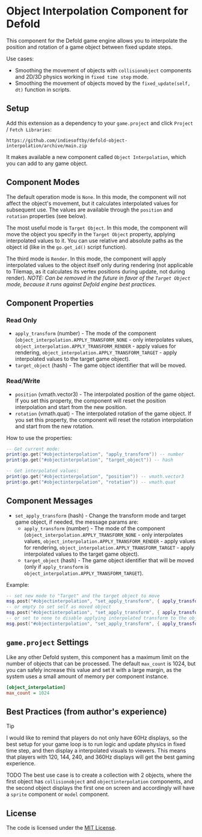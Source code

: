 # Object Interpolation Component for Defold

This component for the Defold game engine allows you to interpolate the position and rotation of a game object between fixed update steps. 

Use cases:
- Smoothing the movement of objects with `collisionobject` components and 2D/3D physics working in `fixed time step` mode.
- Smoothing the movement of objects moved by the `fixed_update(self, dt)` function in scripts.

## Setup

Add this extension as a dependency to your `game.project` and click `Project` / `Fetch Libraries`:

    https://github.com/indiesoftby/defold-object-interpolation/archive/main.zip

It makes available a new component called `Object Interpolation`, which you can add to any game object.

## Component Modes

The default operation mode is `None`. In this mode, the component will not affect the object's movement, but it calculates interpolated values for subsequent use. The values are available through the `position` and `rotation` properties (see below).

The most useful mode is `Target Object`. In this mode, the component will move the object you specify in the `Target Object` property, applying interpolated values to it. You can use relative and absolute paths as the object id (like in the `go.get_id()` script function).

The third mode is `Render`. In this mode, the component will apply interpolated values to the object itself only during rendering (not applicable to Tilemap, as it calculates its vertex positions during update, not during render). *NOTE: Can be removed in the future in favor of the `Target Object` mode, because it runs against Defold engine best practices.*

## Component Properties

### Read Only

- `apply_transform` (number) - The mode of the component (`object_interpolation.APPLY_TRANSFORM_NONE` - only interpolates values, `object_interpolation.APPLY_TRANSFORM_RENDER` - apply values for rendering, `object_interpolation.APPLY_TRANSFORM_TARGET` - apply interpolated values to the target game object).
- `target_object` (hash) - The game object identifier that will be moved.

### Read/Write

- `position` (vmath.vector3) - The interpolated position of the game object. If you set this property, the component will reset the position interpolation and start from the new position.
- `rotation` (vmath.quat) - The interpolated rotation of the game object. If you set this property, the component will reset the rotation interpolation and start from the new rotation.

How to use the properties:

```lua
-- Get current mode:
print(go.get("#objectinterpolation", "apply_transform")) -- number
print(go.get("#objectinterpolation", "target_object")) -- hash

-- Get interpolated values:
print(go.get("#objectinterpolation", "position")) -- vmath.vector3
print(go.get("#objectinterpolation", "rotation")) -- vmath.quat
```

## Component Messages

- `set_apply_transform` (hash) - Change the transform mode and target game object, if needed, the message params are:
    - `apply_transform` (number) - The mode of the component (`object_interpolation.APPLY_TRANSFORM_NONE` - only interpolates values, `object_interpolation.APPLY_TRANSFORM_RENDER` - apply values for rendering, `object_interpolation.APPLY_TRANSFORM_TARGET` - apply interpolated values to the target game object).
    - `target_object` (hash) - The game object identifier that will be moved (only if `apply_transform` is `object_interpolation.APPLY_TRANSFORM_TARGET`).

Example:

```lua
-- set new mode to "Target" and the target object to move
msg.post("#objectinterpolation", "set_apply_transform", { apply_transform = object_interpolation.APPLY_TRANSFORM_TARGET, target_object = hash("/object_to_move") })
-- or empty to set self as moved object
msg.post("#objectinterpolation", "set_apply_transform", { apply_transform = object_interpolation.APPLY_TRANSFORM_RENDER })
-- or set to none to disable applying interpolated transform to the object
msg.post("#objectinterpolation", "set_apply_transform", { apply_transform = object_interpolation.APPLY_TRANSFORM_NONE })
```

## `game.project` Settings

Like any other Defold system, this component has a maximum limit on the number of objects that can be processed. The default `max_count` is 1024, but you can safely increase this value and set it with a large margin, as the system uses a small amount of memory per component instance.

```ini
[object_interpolation]
max_count = 1024
```

## Best Practices (from author's experience)

> [!TIP]
> I would like to remind that players do not only have 60Hz displays, so the best setup for your game loop is to run logic and update physics in fixed time step, and then display a interpolated visuals to viewers. This means that players with 120, 144, 240, and 360Hz displays will get the best gaming experience.

TODO
The best use case is to create a collection with 2 objects, where the first object has `collisionobject` and `objectinterpolation` components, and the second object displays the first one on screen and accordingly will have a `sprite` component or `model` component.

## License

The code is licensed under the [MIT License](LICENSE).
